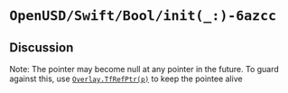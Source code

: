 # ``OpenUSD/Swift/Bool/init(_:)-6azcc``

## Discussion

Note: The pointer may become null at any pointer in the future. To guard against this, use [`Overlay.TfRefPtr(p)`](doc:OpenUSD/C++/Overlay/TfRefPtr(_:)-7quy3) to keep the pointee alive